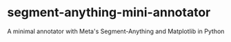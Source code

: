 # segment-anything-mini-annotator
A minimal annotator with Meta's Segment-Anything and Matplotlib in Python
